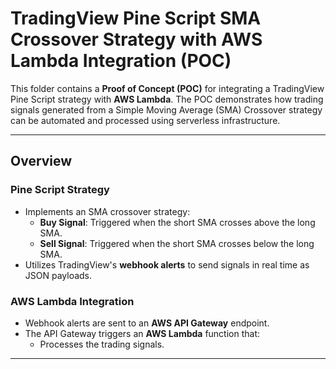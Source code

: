 # **TradingView Pine Script SMA Crossover Strategy with AWS Lambda Integration (POC)**

This folder contains a **Proof of Concept (POC)** for integrating a TradingView Pine Script strategy with **AWS Lambda**. The POC demonstrates how trading signals generated from a Simple Moving Average (SMA) Crossover strategy can be automated and processed using serverless infrastructure.

---

## **Overview**

### **Pine Script Strategy**
- Implements an SMA crossover strategy:
    - **Buy Signal**: Triggered when the short SMA crosses above the long SMA.
    - **Sell Signal**: Triggered when the short SMA crosses below the long SMA.
- Utilizes TradingView's **webhook alerts** to send signals in real time as JSON payloads.

### **AWS Lambda Integration**
- Webhook alerts are sent to an **AWS API Gateway** endpoint.
- The API Gateway triggers an **AWS Lambda** function that:
    - Processes the trading signals.
---

